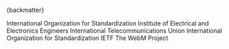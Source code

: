 
{backmatter}

<reference anchor="ISO.9899.2011">
  <front>
    <title>Programming languages - C</title>
    <author>
      <organization>International Organization for Standardization</organization>
    </author>
    <date month="" year="2011" />
  </front>
  <seriesInfo name="ISO" value="Standard 9899" />
</reference>

<reference anchor="IEEE.754.1985">
  <front>
    <title>Standard for Binary Floating-Point Arithmetic</title>
    <author>
      <organization>Institute of Electrical and Electronics Engineers</organization>
    </author>
    <date month="August" year="1985"/>
  </front>
  <seriesInfo name="IEEE" value="Standard 754"/>
</reference>

<reference anchor="ITU.V42.1994">
  <front>
    <title>Error-correcting Procedures for DCEs Using Asynchronous-to-Synchronous Conversion</title>
    <author>
      <organization>International Telecommunications Union</organization>
    </author>
    <date month="" year="1994"/>
  </front>
  <seriesInfo name="ITU-T" value="Recommendation V.42"/>
</reference>

<reference anchor="ISO.3309.1979">
  <front>
    <title>Data communication - High-level data link control procedures - Frame structure</title>
    <author>
      <organization>International Organization for Standardization</organization>
    </author>
    <date month="" year="1979"/>
  </front>
  <seriesInfo name="ISO" value="Standard 3309"/>
</reference>

<reference anchor="W3C.SPSD-xhtml-basic-20180327">
  <front>
    <title>XHTML(tm) Basic 1.1 - Second Edition</title>
  <author initials='S.' surname='McCarron' fullname='Shane McCarron'>
      <organization />
  </author>
    <date month='March' day='27' year='2018' />
  </front>
  <seriesInfo name='World Wide Web Consortium Recommendation' value='SPSD-xhtml-basic-20180327' />
  <format type='HTML' target='http://www.w3.org/TR/2018/SPSD-xhtml-basic-20180327' />
</reference>

<reference anchor="Matroska" target="https://datatracker.ietf.org/doc/draft-ietf-cellar-matroska/">
  <front>
    <title>Matroska Specifications</title>
    <author>
      <organization>IETF</organization>
    </author>
    <date year="2019" />
  </front>
</reference>

<reference anchor="WebM" target="https://www.webmproject.org/docs/container/">
  <front>
    <title>WebM Container Guidelines</title>
    <author>
      <organization>The WebM Project</organization>
    </author>
    <date month="November" year="2017" />
  </front>
</reference>
